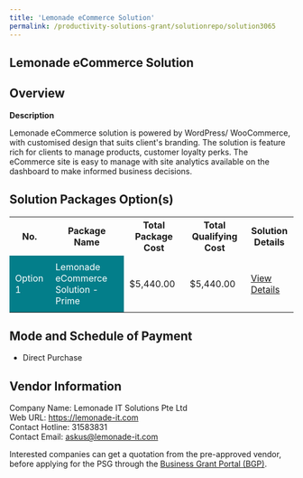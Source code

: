 ```yaml
---
title: 'Lemonade eCommerce Solution'
permalink: /productivity-solutions-grant/solutionrepo/solution3065
---
```


## Lemonade eCommerce Solution

## Overview

**Description**

Lemonade eCommerce solution is powered by WordPress/ WooCommerce, with customised design that suits client's branding. The solution is feature rich for clients to manage products, customer loyalty perks. The eCommerce site is easy to manage with site analytics available on the dashboard to make informed business decisions.

## Solution Packages Option(s)

<table>
<tr>
<th><b>No.</b></th>
<th><b>Package Name</b></th>
<th><b>Total Package Cost</b></th>
<th><b>Total Qualifying Cost</b></th>
<th><b>Solution Details</b></th>
</tr>
<tr>
<td style='padding: 10px; background-color: #037E8A; color: #FFFFFF;'>Option 1</td>
<td style='padding: 10px; background-color: #037E8A; color: #FFFFFF;'>Lemonade eCommerce Solution - Prime</td>
<td style='padding: 10px;'>$5,440.00</td>
<td style='padding: 10px;'>$5,440.00</td>
<td style='padding: 10px;'><a href='https://www.gobusiness.gov.sg/images/psg/Lemonade_Desensitised_Annex_3.pdf' target='_blank'>View Details</a></td>
</tr>
</table>

## Mode and Schedule of Payment

 - Direct Purchase

## Vendor Information

 Company Name: Lemonade IT Solutions Pte Ltd<br>Web URL: https://lemonade-it.com<br>Contact Hotline: 31583831<br>Contact Email: askus@lemonade-it.com

Interested companies can get a quotation from the pre-approved vendor, before applying for the PSG through the <a href='https://www.businessgrants.gov.sg/' target='_blank' rel='noopener'>Business Grant Portal (BGP)</a>.

<script src="/jquery/resize-tables.js"></script>

